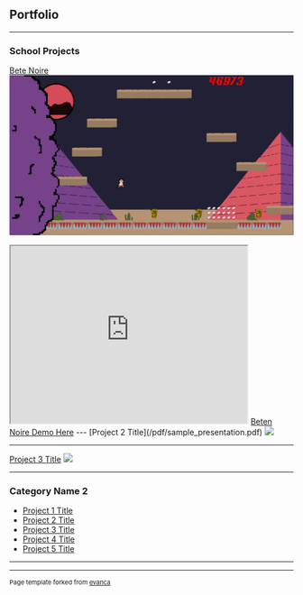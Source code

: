 ## Portfolio

---

### School Projects

[Bete Noire](/sample_page)
<img src="images/gameplay2.jpg"/>
<iframe width="420" height="315"
src="https://www.youtube.com/watch?v=nDjEQQoDq3A">
</iframe>
 <a href="demo/beteNoireDemo.zip">Beten Noire Demo Here</a>
---
[Project 2 Title](/pdf/sample_presentation.pdf)
<img src="images/dummy_thumbnail.jpg?raw=true"/>

---
[Project 3 Title](http://example.com/)
<img src="images/dummy_thumbnail.jpg?raw=true"/>

---

### Category Name 2

- [Project 1 Title](http://example.com/)
- [Project 2 Title](http://example.com/)
- [Project 3 Title](http://example.com/)
- [Project 4 Title](http://example.com/)
- [Project 5 Title](http://example.com/)

---




---
<p style="font-size:11px">Page template forked from <a href="https://github.com/evanca/quick-portfolio">evanca</a></p>
<!-- Remove above link if you don't want to attibute -->
